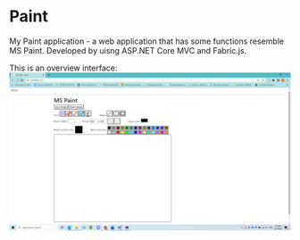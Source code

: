 # Paint
My Paint application - a web application that has some functions resemble MS Paint. Developed by uisng ASP.NET Core MVC and Fabric.js.

This is an overview interface:
![alt text](https://github.com/quyen20520296/Paint/blob/master/wwwroot/img/overview.png?raw=true)
